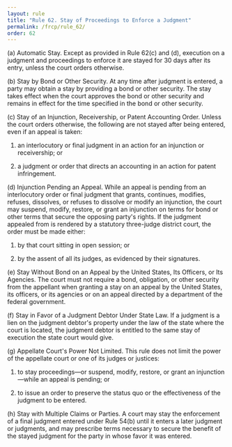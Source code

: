 ```yaml
---
layout: rule
title: "Rule 62. Stay of Proceedings to Enforce a Judgment"
permalink: /frcp/rule_62/
order: 62
---
```


(a) Automatic Stay. Except as provided in Rule 62(c) and (d), execution on a judgment and proceedings to enforce it are stayed for 30 days after its entry, unless the court orders otherwise.


(b) Stay by Bond or Other Security. At any time after judgment is entered, a party may obtain a stay by providing a bond or other security. The stay takes effect when the court approves the bond or other security and remains in effect for the time specified in the bond or other security.


(c) Stay of an Injunction, Receivership, or Patent Accounting Order. Unless the court orders otherwise, the following are not stayed after being entered, even if an appeal is taken:


1. an interlocutory or final judgment in an action for an injunction or receivership; or


2. a judgment or order that directs an accounting in an action for patent infringement.


(d) Injunction Pending an Appeal. While an appeal is pending from an interlocutory order or final judgment that grants, continues, modifies, refuses, dissolves, or refuses to dissolve or modify an injunction, the court may suspend, modify, restore, or grant an injunction on terms for bond or other terms that secure the opposing party's rights. If the judgment appealed from is rendered by a statutory three-judge district court, the order must be made either:


1. by that court sitting in open session; or


2. by the assent of all its judges, as evidenced by their signatures.


(e) Stay Without Bond on an Appeal by the United States, Its Officers, or Its Agencies. The court must not require a bond, obligation, or other security from the appellant when granting a stay on an appeal by the United States, its officers, or its agencies or on an appeal directed by a department of the federal government.


(f) Stay in Favor of a Judgment Debtor Under State Law. If a judgment is a lien on the judgment debtor's property under the law of the state where the court is located, the judgment debtor is entitled to the same stay of execution the state court would give.


(g) Appellate Court's Power Not Limited. This rule does not limit the power of the appellate court or one of its judges or justices:


1. to stay proceedings—or suspend, modify, restore, or grant an injunction—while an appeal is pending; or


2. to issue an order to preserve the status quo or the effectiveness of the judgment to be entered.


(h) Stay with Multiple Claims or Parties. A court may stay the enforcement of a final judgment entered under Rule 54(b) until it enters a later judgment or judgments, and may prescribe terms necessary to secure the benefit of the stayed judgment for the party in whose favor it was entered.
